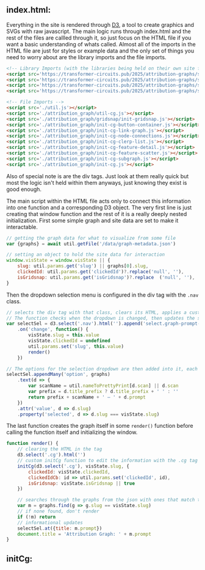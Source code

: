 ## index.html:
Everything in the site is rendered through [D3](https://d3js.org/), a tool to create graphics and SVGs with raw javascript. The main logic runs through index.html and the rest of the files are callled through it, so just focus on the HTML file if you want a basic understanding of whats called. Almost all of the imports in the HTML file are just for styles or example data and the only set of things you need to worry about are the library imports and the file imports. 
```html
<!-- Library Imports (with the libraries being held on their own site for some reason) -->
<script src='https://transformer-circuits.pub/2025/attribution-graphs/static_js/lib/hotserver-client-ws.js'></script>
<script src='https://transformer-circuits.pub/2025/attribution-graphs/static_js/lib/d3.js'></script>
<script src='https://transformer-circuits.pub/2025/attribution-graphs/static_js/lib/jetpack_2024-07-20.js'></script>
<script src='https://transformer-circuits.pub/2025/attribution-graphs/static_js/lib/npy_v0.js'></script>

<!-- File Imports -->
<script src='./util.js'></script>
<script src='./attribution_graph/util-cg.js'></script>
<script src='./attribution_graph/gridsnap/init-gridsnap.js'></script>
<script src='./attribution_graph/init-cg-button-container.js'></script>
<script src='./attribution_graph/init-cg-link-graph.js'></script>
<script src='./attribution_graph/init-cg-node-connections.js'></script>
<script src='./attribution_graph/init-cg-clerp-list.js'></script>
<script src='./attribution_graph/init-cg-feature-detail.js'></script>
<script src='./attribution_graph/init-cg-feature-scatter.js'></script>
<script src='./attribution_graph/init-cg-subgraph.js'></script>
<script src='./attribution_graph/init-cg.js'></script>
```
Also of special note is are the div tags. Just look at them really quick but most the logic isn't held within them anyways, just knowing they exist is good enough.

The main script within the HTML file acts only to connect this information into one function and a corresponding D3 object. The very first line is just creating that window function and the rest of it is a really deeply nested initialization. First some simple graph and site data are set to make it interactable.
```javascript
// getting the graph data for what to visualize from some file
var {graphs} = await util.getFile('/data/graph-metadata.json')

// setting an object to hold the site data for interaction
window.visState = window.visState || {
    slug: util.params.get('slug') || graphs[0].slug,
    clickedId: util.params.get('clickedId')?.replace('null', ''),
    isGridsnap: util.params.get('isGridsnap')?.replace  ('null', ''),
}
```
Then the dropdown selection menu is configured in the div tag with the `.nav` class. 
```javascript
// selects the div tag with that class, clears its HTML, applies a custom selection element to the tag, then applies a custom function onto it.
// The function checks when the dropdown is changed, then updates the site data that was initialized above
var selectSel = d3.select('.nav').html('').append('select.graph-prompt-select')
    .on('change', function() {
        visState.slug = this.value
        visState.clickedId = undefined
        util.params.set('slug', this.value)
        render()
    })

// The options for the selection dropdown are then added into it, each with a text, attr, and property property.
selectSel.appendMany('option', graphs)
    .text(d => {
        var scanName = util.nameToPrettyPrint[d.scan] || d.scan
        var prefix = d.title_prefix ? d.title_prefix + ' ' : ''
        return prefix + scanName + ' — ' + d.prompt
    })
    .attr('value', d => d.slug)
    .property('selected', d => d.slug === visState.slug)
```
The last function creates the graph itself in some `render()` function before calling the function itself and initializing the window.
```javascript
function render() {
    // clearing the HTML in the tag
    d3.select('.cg').html('')
    // custom initCg function to edit the information with the .cg tag using all the site data initialized before.
    initCg(d3.select('.cg'), visState.slug, {
        clickedId: visState.clickedId,
        clickedIdCb: id => util.params.set('clickedId', id),
        isGridsnap: visState.isGridsnap || true
    })

    // searches through the graphs from the json with ones that match the site's slug
    var m = graphs.find(g => g.slug == visState.slug)
    // if none found, don't render
    if (!m) return
    // informational updates
    selectSel.at({title: m.prompt})
    document.title = 'Attribution Graph: ' + m.prompt
}
```
## initCg:

